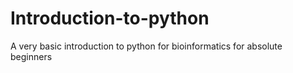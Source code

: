 # Introduction-to-python
A very basic introduction to python for bioinformatics for absolute beginners
